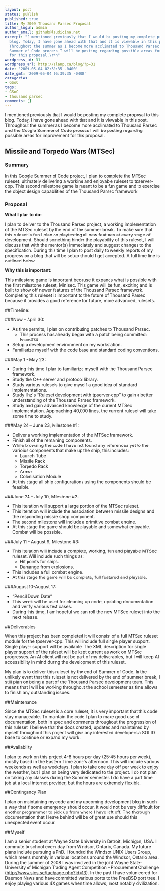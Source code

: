 ```yaml
---
layout: post
status: publish
published: true
title: My 2009 Thousand Parsec Proposal
author_login: admin
author_email: github@laudicina.net
excerpt: "I mentioned previously that I would be posting my complete proposal to this
  blog. Today, I have gone ahead with that and it is viewable in this post.&nbsp;
  Throughout the summer as I become more acclimated to Thousand Parsec and the Google
  Summer of Code process I will be posting regarding possible areas for improvement
  for this proposal.\r\n"
wordpress_id: 31
wordpress_url: http://alanp.ca/blog/?p=31
date: '2009-05-04 02:39:35 -0400'
date_gmt: '2009-05-04 06:39:35 -0400'
categories:
- GSoC
tags:
- GSoC
- thousand parsec
comments: []
---
```

I mentioned previously that I would be posting my complete proposal to this blog. Today, I have gone ahead with that and it is viewable in this post. Throughout the summer as I become more acclimated to Thousand Parsec and the Google Summer of Code process I will be posting regarding possible areas for improvement for this proposal.

## Missile and Torpedo Wars (MTSec)

### Summary

In this Google Summer of Code project, I plan to complete the MTSec ruleset, ultimately delivering a working and enjoyable ruleset to tpserver-cpp. This second milestone game is meant to be a fun game and to exercise the object design capabilities of the Thousand Parsec framework.

### Proposal

**What I plan to do:**

I plan to deliver to the Thousand Parsec project, a working implementation of the MTSec ruleset by the end of the summer break. To make sure that this ruleset is fun I plan on playtesting all new features at every stage of development. Should something hinder the playability of this ruleset, I will discuss that with the mentor(s) immediately and suggest changes to the specification. During this time I plan to post daily to weekly reports of my progress on a blog that will be setup should I get accepted. A full time line is outlined below.

**Why this is important:**

This milestone game is important because it expands what is possible with the first milestone ruleset, Minisec. This game will be fun, exciting and is built to show off newer features of the Thousand Parsec framework. Completing this ruleset is important to the future of Thousand Parsec because it provides a good reference for future, more advanced, rulesets.

##Timeline:

###Now – April 30:

*   As time permits, I plan on contributing patches to Thousand Parsec.
	*   This process has already began with a patch being committed: Issue#74.
*   Setup a development environment on my workstation.
*   Familiarize myself with the code base and standard coding conventions.

###May 1 - May 23:
*   During this time I plan to familiarize myself with the Thousand Parsec framework.
*   Study the C++ server and protocol library.
*   Study various rulesets to give myself a good idea of standard implementations.
*   Study llnz's “Ruleset development with tpserver-cpp” to gain a better understanding of the Thousand Parsec framework.
*   Study and gain advanced knowledge of the current MTSec implementation. Approaching 40,000 lines, the current ruleset will take some time to study.

###May 24 – June 23, Milestone #1:
*   Deliver a working implementation of the MTSec framework.
*   Finish all of the remaining components.
*   While browsing the code I have not found any references yet to the varioius components that make up the ship, this includes:
	*   Launch Tube
    *   Missile Rack
    *   Torpedo Rack
    *   Armor
    *   Colonisation Module
*   At this stage all ship configurations using the components should be feasible.

###June 24 – July 10, Milestone #2:
*   This iteration will support a large portion of the MTSec ruleset.
*   This iteration will include the association between missile designs and the responding missile shop component.
*   The second milestone will include a primitive combat engine.
*   At this stage the game should be playable and somewhat enjoyable. Combat will be possible.

###July 11 – August 9, Milestone #3:
*   This iteration will include a complete, working, fun and playable MTSec ruleset. Will include such things as:
    *   Hit points for ships.
    *   Damange from explosions.
*   This includes a full combat engine.
*   At this stage the game will be complete, full featured and playable.

###August 10-August 17:
*   “Pencil Down Date”
*   This week will be used for cleaning up code, updating documentation and verify various test cases.
*   During this time, I am hopeful we can roll the new MTSec ruleset into the next release.

##Deliverables

When this project has been completed it will consist of a full MTSec ruleset module for the tpserver-cpp. This will include full single player support. Single player support will be available. The XML description for single player support of the ruleset will be kept current as work on MTSec progresses. An AI client will not be part of my deliverables, but I will keep AI accessibility in mind during the development of this ruleset.

My plan is to deliver this ruleset by the end of Summer of Code. In the unlikely event that this ruleset is not delivered by the end of summer break, I still plan on being a part of the Thousand Parsec development team. This means that I will be working throughout the school semester as time allows to finish any outstanding issues.

##Maintenance

Since the MTSec ruleset is a core ruleset, it is very important that this code stay manageable. To maintain the code I plan to make good use of documentation, both in spec and comments throughout the progression of this ruleset. I believe that the docs created, updated and maintained by myself throughout this project will give any interested developers a SOLID base to continue or expand my work.

##Availability

I plan to work on this project 4-8 hours per day (25-45 hours per week), mostly based in the Eastern Time zone's afternoon. This will include various weekends as well as weekdays. I plan to take one day off per week to enjoy the weather, but I plan on being very dedicated to the project. I do not plan on taking any classes during the Summer semester. I do have a part time job at a local internet provider, but the hours are extremely flexible.

##Contingency Plan

I plan on maintaining my code and my upcoming development blog in such a way that if some emergency should occur, it would not be very difficult for another programmer to pick up from where I have left off. The thorough documentation that I leave behind will be of great use should this unexpected event occur.

##Myself

I am a senior student at Wayne State University in Detroit, Michigan, USA. I commute to school every day from Windsor, Ontario, Canada. My future plans include pursuing a PhD. I founded the Windsor UNIX Users Group, which meets monthly in various locations around the Windsor, Ontario area. During the summer of 2008 I was involved in the joint Wayne State-University of Michigan Trading Agent Competition – Procurement Challenge (http://www.sics.se/tac/page.php?id=13). In the past I have volunteered for Daemon News and have committed various ports to the FreeBSD port tree. I enjoy playing various 4X games when time allows, most notably civilization.
